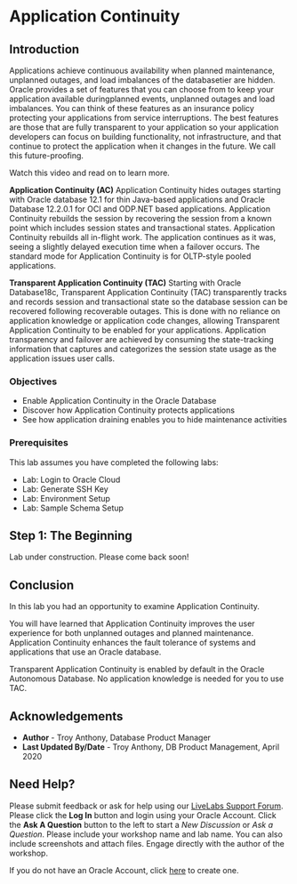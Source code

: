 # Application Continuity

## Introduction
Applications achieve continuous availability when planned maintenance, unplanned outages, and load imbalances of the databasetier are hidden.  Oracle provides a set of features that you can choose from to keep your application available duringplanned events, unplanned outages and load imbalances.  You can think of these features as an insurance policy protecting your applications from service interruptions.  The best features are those that are fully transparent to your application so your application developers can focus on building functionality, not infrastructure, and that continue to protect the application when it changes in the future.  We call this future-proofing.

Watch this video and read on to learn more.

[](youtube:dIMgaujSydQ)

**Application Continuity (AC)**
Application Continuity hides outages starting with Oracle database 12.1 for thin Java-based applications and Oracle Database 12.2.0.1 for OCI and ODP.NET based applications. Application Continuity rebuilds the session by recovering the session from a known point which includes session states and transactional states. Application Continuity rebuilds all in-flight work. The application continues as it was, seeing a slightly delayed execution time when a failover occurs. The standard mode for Application Continuity is for OLTP-style pooled applications.

**Transparent Application Continuity (TAC)**
Starting with Oracle Database18c, Transparent Application Continuity (TAC) transparently tracks and records session and transactional state so the database session can be recovered following recoverable outages. This is done with no reliance on application knowledge or application code changes, allowing Transparent Application Continuity to be enabled for your applications.  Application transparency and failover are achieved by consuming the state-tracking information that captures and categorizes the session state usage as the application issues user calls.

### Objectives

-   Enable Application Continuity in the Oracle Database
-   Discover how Application Continuity protects applications
-   See how application draining enables you to hide maintenance activities

### Prerequisites

This lab assumes you have completed the following labs:
* Lab: Login to Oracle Cloud
* Lab: Generate SSH Key
* Lab: Environment Setup
* Lab: Sample Schema Setup

## **Step 1:** The Beginning

Lab under construction. Please come back soon!

## Conclusion

In this lab you had an opportunity to examine Application Continuity.

You will have learned that Application Continuity improves the user experience for both unplanned outages and planned maintenance. Application Continuity enhances the fault tolerance of systems and applications that use an Oracle database.

Transparent Application Continuity is enabled by default in the Oracle Autonomous Database. No application knowledge is needed for you to use TAC.

## Acknowledgements

- **Author** - Troy Anthony, Database Product Manager
- **Last Updated By/Date** - Troy Anthony, DB Product Management, April 2020

## Need Help?
Please submit feedback or ask for help using our [LiveLabs Support Forum](https://community.oracle.com/tech/developers/categories/livelabsdiscussions). Please click the **Log In** button and login using your Oracle Account. Click the **Ask A Question** button to the left to start a *New Discussion* or *Ask a Question*.  Please include your workshop name and lab name.  You can also include screenshots and attach files.  Engage directly with the author of the workshop.

If you do not have an Oracle Account, click [here](https://profile.oracle.com/myprofile/account/create-account.jspx) to create one. 
